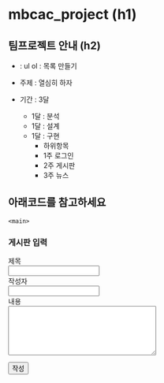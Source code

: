 # mbcac_project (h1)
## 팀프로젝트 안내 (h2)
  * : ul ol : 목록 만들기
    
  * 주제 : 열심히 하자
  * 기간 : 3달
    + 1달 : 분석
    + 1달 : 설계
    + 1달 : 구현
      - 하위항목
      - 1주 로그인
      - 2주 게시판
      - 3주 뉴스
 ## 아래코드를 참고하세요
    <main>
<h3>게시판 입력</h3>
<div id="container">
<form id="addBoard">
<input type="hidden" name="cmd" value="insertBoard">
<input type="hidden" name="p_bnum" value="${pbnum}">
<div><label>제목</label><div class="content"><input type="text" name="title" id="title"></div></div>
<div><label>작성자</label><div class="content"><input type="text" name="author" id="author"></div></div>
<div><label>내용</label><div class="content"><textarea style="width: 300px; height: 100px;" name="contents" id="contents"></textarea></div></div>
</form>
<div class="buttons" ><button type="button" onclick="saveBoard()">작성</button></div>
</div>
